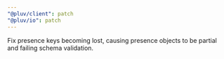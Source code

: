 ```yaml
---
"@pluv/client": patch
"@pluv/io": patch
---
```


Fix presence keys becoming lost, causing presence objects to be partial and failing schema validation.
